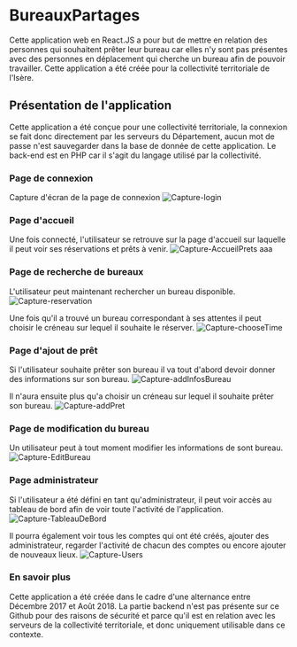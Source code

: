 # BureauxPartages
Cette application web en React.JS a pour but de mettre en relation des personnes qui souhaitent prêter leur bureau car elles n'y sont pas présentes avec des personnes en déplacement qui cherche un bureau afin de pouvoir travailler. Cette application a été créée pour la collectivité territoriale de l'Isère.


## Présentation de l'application

Cette application a été conçue pour une collectivité territoriale, la connexion se fait donc directement par les serveurs du Département, aucun mot de passe n'est sauvegarder dans la base de donnée de cette application. Le back-end est en PHP car il s'agit du langage utilisé par la collectivité.

### Page de connexion

Capture d'écran de la page de connexion
![Capture-login](https://user-images.githubusercontent.com/32487884/63845293-136b9c00-c98a-11e9-8214-8846b0dbbf27.JPG)

### Page d'accueil
Une fois connecté, l'utilisateur se retrouve sur la page d'accueil sur laquelle il peut voir ses réservations et prêts à venir.
![Capture-AccueilPrets](https://user-images.githubusercontent.com/32487884/63845774-d3f17f80-c98a-11e9-8e36-dd73b6ce4816.JPG)
aaa
### Page de recherche de bureaux
L'utilisateur peut maintenant rechercher un bureau disponible.
![Capture-reservation](https://user-images.githubusercontent.com/32487884/63846068-5417e500-c98b-11e9-8bee-ca74bdc5ed73.JPG)

Une fois qu'il a trouvé un bureau correspondant à ses attentes il peut choisir le créneau sur lequel il souhaite le réserver.
![Capture-chooseTime](https://user-images.githubusercontent.com/32487884/63846586-66465300-c98c-11e9-8b90-1dd63965f253.JPG)


### Page d'ajout de prêt
Si l'utilisateur souhaite prêter son bureau il va tout d'abord devoir donner des informations sur son bureau.
![Capture-addInfosBureau](https://user-images.githubusercontent.com/32487884/63846268-bec92080-c98b-11e9-8f91-b5b57af3bc8c.JPG)

Il n'aura ensuite plus qu'a choisir un créneau sur lequel il souhaite prêter son bureau.
![Capture-addPret](https://user-images.githubusercontent.com/32487884/63846349-e7511a80-c98b-11e9-8a1a-88edcc948304.JPG)


### Page de modification du bureau

Un utilisateur peut à tout moment modifier les informations de sont bureau.
![Capture-EditBureau](https://user-images.githubusercontent.com/32487884/63846730-a4dc0d80-c98c-11e9-9114-acd1c35985fc.JPG)

### Page administrateur
Si l'utilisateur a été défini en tant qu'administrateur, il peut voir accès au tableau de bord afin de voir toute l'activité de l'application.
![Capture-TableauDeBord](https://user-images.githubusercontent.com/32487884/63846840-e79de580-c98c-11e9-990b-18dd4fd8a5cf.JPG)

Il pourra également voir tous les comptes qui ont été créés, ajouter des administrateur, regarder l'activité de chacun des comptes ou encore ajouter de nouveaux lieux.
![Capture-Users](https://user-images.githubusercontent.com/32487884/63846935-1451fd00-c98d-11e9-9f3c-f778e911ce21.JPG)

### En savoir plus

Cette application a été créée dans le cadre d'une alternance entre Décembre 2017 et Août 2018. La partie backend n'est pas présente sur ce Github pour des raisons de sécurité et parce qu'il est en relation avec les serveurs de la collectivité territoriale, et donc uniquement utilisable dans ce contexte.
